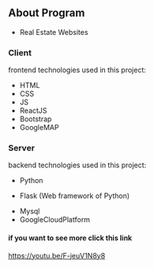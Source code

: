 ## About Program 
* Real Estate Websites

### Client 
frontend technologies used in this project:

* HTML
* CSS
* JS
* ReactJS
* Bootstrap
* GoogleMAP

### Server 
backend technologies used in this project:

* Python
- Flask (Web framework of Python)
* Mysql
* GoogleCloudPlatform

#### if you want to see more click this link 
https://youtu.be/F-jeuV1N8y8
